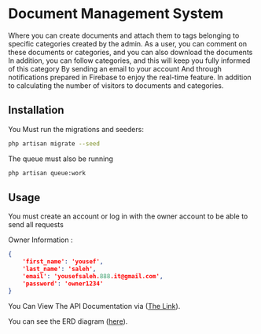 # Document Management System
Where you can create documents and attach them to tags belonging to specific categories created by the admin.
As a user, you can comment on these documents or categories, and you can also download the documents
In addition, you can follow categories, and this will keep you fully informed of this category
By sending an email to your account
And through notifications prepared in Firebase to enjoy the real-time feature.
In addition to calculating the number of visitors to documents and categories.


## Installation

You Must run the migrations and seeders:
```bash
php artisan migrate --seed
```
The queue must also be running
```bash
php artisan queue:work
```

## Usage

You must create an account or log in with the owner account to be able to send all requests


Owner Information :
```json
{
    'first_name': 'yousef',
    'last_name': 'saleh',
    'email': 'yousefsaleh.888.it@gmail.com',
    'password': 'owner1234'
}
```

You Can View The API Documentation via ([The Link](https://documenter.getpostman.com/view/30507236/2sA3JRXyM1)).


You can see the ERD diagram ([here](https://viewer.diagrams.net/?tags=%7B%7D&highlight=0000ff&edit=_blank&layers=1&nav=1&title=DocumentManagementSystem.drawio%20(1).html#R7V1bd9o4F%2F01PGYWvnB7DEnaTifJN5M0k%2BlTloMFeGJsYpsG5td%2FErbMRQZkB5AsnbZrFQsjg84%2B2tI%2BR1LDuprMv0bOdHwXushvmE133rCuGyb%2BY3fwf6RkkZYYvW4zLRlFnpuVrQoevf9QVkhvm3kuijduTMLQT7zpZuEgDAI0SDbKnCgKPzZvG4b%2B5lOnzggxBY8Dx2dLnz03GaelXbOzKv%2BGvNGYPtlo99J3Jg69Ofsl8dhxw4%2B1IuumYV1FYZikrybzK%2BST1qPt8vz74tm%2FfWt%2F%2Ff5X%2FO489f%2F4cf%2F3RVrZlzIfyX9ChIKkctV%2FJRN%2Fbse%2Bfdu8ufjf9cM0CG5p1b8cf5a111OMouz3JgvaiPinT8nLxHklRf04caIks7XVxAXYeonjBfij1rWxvPZ9Zxp7y9vTkrHnu7fOIpwltCJ61R96c%2BQ%2BpKYm92Kr3%2BLKyCWpfIgrf8y%2BDHnb8b1RgF8PcHOQJ%2FYjFOPvcuvESXbHGP%2FW7KXvvCK%2F7wzeRlE4C9yr0A%2FJlwzCAC2f7Pu0qGFaX1qX%2FVZz%2BQOj8A2tvdNrkr%2FZl1krNy7JX1zOaSPa4ChK0HwNoZnNvqJwgpJogW%2Bh7zYz%2BFEHtLLrjxWaDeqT4zUkm3ZW6GQeNMrrXqEEv8iAUgI0JgOa%2FYB5IF7TH4eR9x%2BBiZ%2BZdR1Ey%2BsPb%2BI7AXZHx90q6ofL%2Fqe5ZbHMiJtgIze5UTj94UQjlGQF09ALkmU7tPr4H26Zq%2BZvrUYLf9crfG2srvE%2FcnuEjRxgFGBQkzoQxtYHIvjqJ%2BE0q9RHQ1p%2FlLU7ef0aJkk44YLfMWC2168PwyyDFS%2BqrFOBymJA9ecfO2GFf3%2FiOf4DJgwnGPkpCJb84axAUICUQtvl9to25Ha%2FE%2BLmHPpLChh7rotwH9T%2FGHsJepw6A3LTB%2BbQMr3Pycxvcpt%2Fzd5WSXNnla2MULo2x8f9d%2BAk2L9x48QMhvLvWR1WNktwgfc%2BQ79fCwYXJbH03n6MIeQFo9v0k%2B0t9LUURd98d%2BfTOioauao7AxxbQJ1c1NmsEXW2RVNnmx9U5%2BnbkOvR%2BurFmy1u26vOmx0GU0MvipOXwJkg2ZlTRbxpx5RdYErlmLInmil7wJRHsn2X2%2FaqMyUVutdA5TvAlMLwph1TGqyID1RZd6o0TNFcaZSQ%2BYEs91uf3%2FzKsyWr86OJ4%2FnAlALAph9V2sCMtWfGlnBmbAERVjS2zW1t5YmQVe2nThx%2FhJELXCgAbypz4dvP9rfvw3fj%2BdG2n%2B7fXx%2Bf7%2F69MLrAhbXnwu4ZubAYRT3gwoPG3ut%2FenFhYVNQrWONC7340p14AVChALhpR4U0SRyosL5UmC84EEaFoI9W7ZtMLfXR4qZg9VEX%2FfIG6CXBbQ98KAJzKvNhcefLZn9d4QeOwqyXVGRpUHls7VoutB%2FDLCKPtDSIQiOjQJuXAvPg4vGlUUjb4htaVcNfWZzt9%2B76LA6iKoNiq4NEAUBL5aF4qQqrPGi0Pkh%2B%2FGk39DIhmYtfm6gNgQpfIkRRpFIylyDr6ylWFDcFK1YomvUsP9ZUZspCAacJvFh7XjzngqDiqBiw4EFb7%2FM%2BvUiwWEhmODD2ZyPgwPMjTWUKLN7chGM9I3JHiMoEuKG9ZPGAfCfxwuBm9U4qJqSsaJibZkeBe0n2YcOXNw%2FYcj%2FCOydYELyR34Vy1txGh9E1b8hv2UCHi4bOzCeQRHMv%2BYc%2BAr%2F%2BSer5rZVdXc9pB0kuKA3j7x8t%2Flm%2FWPsUuVx9bHlFP3dMeT4OZ9EA7RuzpfcldCSw6z4ry00kBuLtQPPNwDbUfFoYLQ37a722vej%2Bk4xP1vymsxVO6G4hOv3p2adWaGYqsrcqsrYrStuGqehom6ywoh64hWi3oKLfYb%2FogF%2BcyC9YbfGHs3ukAhHds0d0rd4OqB2aIPWOMEEqxkwJ4VDrebdAlajFjzNZArotNbd7FAUAkxsACs3Gi5tC6w0f5cefdnP0Fmz5KL1wXZ5AhQd0Wwpu%2BijK%2BrDrY94UbOJv4oxU3cpKfrxpx5Ztdvh2HQ5mE9yiL6BVSKVVtOnRMPmcUnj2eRvGWtKLFW3%2BLRlkESva7FgLxIrqAIDhVt4U7HALxAqJ8Kff8AuWb0kvVpQnUOFiRZvNU%2FkimkBrK1e0YfVWfkgFm%2Bjh0tki%2FqDkFKok5LSjzA4s2FKQMoWfVNExGVgBZVa1f4df3FKeMtnEC6LwA1sKQZt%2BbMkqHgzwIDX3zKm5Fj2X%2FVBqLh0HQmru0f2CQ3gBvzizX9C0poN%2BQXt88Iuj%2BwWrHF2FEzLB3zlegVDw2UPBF2ZzC2%2B8oeDWqeZP9GkwLZc3FJw7d31CwV1W7YFQcGUA5E4K8%2FIuq%2FdAKFgi%2FGk3U%2B%2ByQhEQqGS6dnkCFR4K7rIJnqBrV%2B6%2FLG77K8%2BfbOrnLEYRCNti4KYfXZZYjwN0WRe6FB4G7nLES4As%2BXqvNrf1lSdLNtrgongQeVMSTQDCFAA5%2FQiTY%2B8yIMy6EWa%2BtksYY1LKBsb8fPfFb37VGbPH6v4DEodsmG0%2FY6lgA2Pt91lI3njNbXAxSI1wSZ4VeAR4S1PQO%2FGrEfk%2FSMGSVYy%2FbVp3%2BiZwswBwa8fNPTYYwQBP9mwUmnJSKhvFaMibjZKZ4GAyClVpIBnl6G7BhkSuw4%2FAD53dIiNko5w9GyU%2FBi%2BDyQXvmPR0GxP02KgHTHYky0bp8avbsmSj9NigB2SjVAcA%2Fyoh5ac7bDQDslEkwp9%2BM5IScRCtCVSgWlieQIVno%2FTYQAhko1S2P%2F%2FxT8rzJxvcgGwUcXDTji5z6Qb4UiW%2BFJ6OYjRL7HYBdLn%2FtMTcR4EvjSYbcXAzaTWNhgFrnh91GtImq3v87cVeghsaBH5pBP4Lkwr1GS%2Fyrzc9mcJvNEGhkF7iX%2Fl3fTR%2Bo8lqFCDyfwICoFKs2oKVKUDmlwmB%2Bo3AaOweaFRe4aICjQpX%2Bg2DVS5A6q%2BMAIN%2FFqk8ixqsdgFiv0DAaUiasFeDiqQpXu43SuQtAmUe6MFgs4ZVW7CJi79SnRXUflGg05A2OZagwjIXSZe55DIKrHM5umPQKEktHaMOOwvzgrwnO8bzQz8%2Fi3Fzu6KTY7xAD8KzFozHvTOnBkR6zxjp7W6CJD%2FwSWCcl3aFMNeWOM5r8iNNmjivyYo4EOf9BARMbggoP902WRkH4rwyIVC%2FubcJR7XLL1mXp1HxcV6TTeGEOG91BMBh7au2YDM8Ic4rEHAakiYcz64iaYqP85olNuMEyjxgfzifPW8L%2Bsw1XA2XIiuEeUVhTj%2FWtDiSWKSPZikRsqWDOwhn0YowZpzF2m3ZaGn3F7Y3n5P52Mpl0gqP7ECsVnMfJt7QGzh794uHgNn5l0baNOOHJiEYnIPL0x3FaVhwNor8ITOLf%2BItTcjMYhUZCJl9AgJwQsqqLVipBUJmMiFQw3kMnJgiv%2FpXnkbFh8zonALUvyPYH85MWeGKTbFMvASEPzFw048wbRMIU0HCFB8us0ustwXC3G%2F%2F3EmBMA2bjVS8kg4F%2BFIA2jTkS8jJVJEvxZ%2FJadglIgBAmAe6MEjJXLUFGwAIaGQSUkxEwU475ixIc7oOB7MJyoL9EBxPywUHx62t5aRmq8VHjKZxKma0Suynr%2FWQS2DXl3t3fSLjFqt8QWC8OgD4exrVR1wWq3xBWFwi%2FOk39IKTdaXXLMoTqPCYeEHKK6wirWx%2FOFg3bwpWCIM1pOLgph9dwik1CtKl8Ih4QbYs0GVl%2B8MJNXlTsCmvA%2FzAURgtgDLFQE47yiyTHQuUWRfKFB8UL8iOBcasZn6b3%2FyqM2ZBzivkXIsCm35caQE11p8aW8Kp0QYmrNg5wSEzeVOwEr6L4kHkTfduWgF8eDrI6ceHbeDD%2BvNhVzgfdoAPK3ZOsKVF3hSsRo9xARNDEVhTmQjffra%2FfR%2B%2BG8%2BPtv10%2F%2F76%2BHz37wWbNnY%2FW%2B0g9vIUo2g%2FU26xouSZ0vvxtCsrujxuWWQeaRuxfOdOIduIFUIIEr34M6X34%2B8YONvr5VImShd%2BY3aOqEKetCDza5nmVdgSbJaXRlnS0qNPu9EXJH3xyxJ1oc5zpkgXfmMlU74EWV%2FLjK%2FClmATvtTNj5YebNoRJZ3lAlMqxJTnzI4uRlXBUdNAlRXNn7socKVhMrgK1s5lANIUAzv9WLPEdojAmjVhzbMmSBfDqoTiD6S5v%2FfSMi2suClYyd%2BLXyLSxQBZnh9u%2BpElx1aI5zqNDs29JD9cDr9eO1sOX62OliMXlG7zE%2Bnyi2OcSFf2XDwWiJ86wS4%2FeGT9DLu940BpjrCjsN4O1Jc9wc7YqsjarmjHCXZH8wuOIMW5%2FaJZxS%2BOelKjYL8wOb2iA05R0inwZRSGyfrtmL3Hd6GLyB3%2FBw%3D%3D)).
